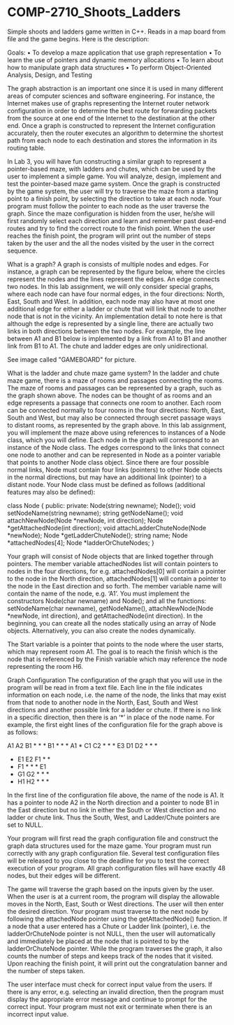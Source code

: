 COMP-2710_Shoots_Ladders
========================

Simple shoots and ladders game written in C++. Reads in a map board from file and the game begins. Here is the description:

Goals:
• To develop a maze application that use graph representation
• To learn the use of pointers and dynamic memory allocations
• To learn about how to manipulate graph data structures
• To perform Object-Oriented Analysis, Design, and Testing

The graph abstraction is an important one since it is used in many different areas of computer sciences and software engineering. For instance, the Internet makes use of graphs representing the Internet router network configuration in order to determine the best route for forwarding packets from the source at one end of the Internet to the destination at the other end. Once a graph is constructed to represent the Internet configuration accurately, then the router executes an algorithm to determine the shortest path from each node to each destination and stores the information in its routing table.

In Lab 3, you will have fun constructing a similar graph to represent a pointer-based maze, with ladders and chutes, which can be used by the user to implement a simple game. You will analyze, design, implement and test the pointer-based maze game system. Once the graph is constructed by the game system, the user will try to traverse the maze from a starting point to a finish point, by selecting the direction to take at each node. Your program must follow the pointer to each node as the user traverse the graph. Since the maze configuration is hidden from the user, he/she will first randomly select each direction and learn and remember past dead-end routes and try to find the correct route to the finish point. When the user reaches the finish point, the program will print out the number of steps taken by the user and the all the nodes visited by the user in the correct sequence.

What is a graph?
A graph is consists of multiple nodes and edges. For instance, a graph can be represented by the figure below, where the circles represent the nodes and the lines represent the edges. An edge connects two nodes. In this lab assignment, we will only consider special graphs, where each node can have four normal edges, in the four directions: North, East, South and West. In addition, each node may also have at most one additional edge for either a ladder or chute that will link that node to another node that is not in the vicinity. An implementation detail to note here is that although the edge is represented by a single line, there are actually two links in both directions between the two nodes. For example, the line between A1 and B1 below is implemented by a link from A1 to B1 and another link from B1 to A1. The chute and ladder edges are only unidirectional.

See image called "GAMEBOARD" for picture.

What is the ladder and chute maze game system?
In the ladder and chute maze game, there is a maze of rooms and passages connecting the rooms. The maze of rooms and passages can be represented by a graph, such as the graph shown above. The nodes can be thought of as rooms and an edge represents a passage that connects one room to another. Each room can be connected normally to four rooms in the four directions: North, East, South and West, but may also be connected through secret passage ways to distant rooms, as represented by the graph above.
In this lab assignment, you will implement the maze above using references to instances of a Node class, which you will define. Each node in the graph will correspond to an instance of the Node class. The edges correspond to the links that connect one node to another and can be represented in Node as a pointer variable that points to another Node class object. Since there are four possible normal links, Node must contain four links (pointers) to other Node objects in the normal directions, but may have an additional link (pointer) to a distant node. Your Node class must be defined as follows (additional features may also be defined):

class Node {
public:
private:
Node(string newname);
Node();
void setNodeName(string newname);
string getNodeName();
void attachNewNode(Node *newNode, int direction);
Node *getAttachedNode(int direction);
void attachLadderChuteNode(Node *newNode);
Node *getLadderChuteNode();
string name;
Node *attachedNodes[4];
Node *ladderOrChuteNodes;
}

Your graph will consist of Node objects that are linked together through pointers. The member variable attachedNodes list will contain pointers to nodes in the four directions, for e.g. attachedNodes[0] will contain a pointer to the node in the North direction, attachedNodes[1] will contain a pointer to the node in the East direction and so forth. The member variable name will contain the name of the node, e.g. ‘A1’. You must implement the constructors Node(char newname) and Node(); and all the functions: setNodeName(char newname), getNodeName(), attachNewNode(Node *newNode, int direction), and getAttachedNode(int direction). In the beginning, you can create all the nodes statically using an array of Node objects. Alternatively, you can also create the nodes dynamically.

The Start variable is a pointer that points to the node where the user starts, which may represent room A1. The goal is to reach the finish which is the node that is referenced by the Finish variable which may reference the node representing the room H6.

Graph Configuration
The configuration of the graph that you will use in the program will be read in from a text file. Each line in the file indicates information on each node, i.e. the name of the node, the links that may exist from that node to another node in the North, East, South and West directions and another possible link for a ladder or chute. If there is no link in a specific direction, then there is an ‘*’ in place of the node name. For example, the first eight lines of the configuration file for the graph above is as follows:

A1 A2 B1 * * * 
B1 * * * A1 * 
C1 C2 * * * E3
D1 D2 * * * 
* E1 E2 F1 * * 
* F1 * * * E1 
* G1 G2 * * * 
* H1 H2 * * * 

In the first line of the configuration file above, the name of the node is A1. It has a pointer to node A2 in the North direction and a pointer to node B1 in the East direction but no link in either the South or West direction and no ladder or chute link. Thus the South, West, and Ladder/Chute pointers are set to NULL.

Your program will first read the graph configuration file and construct the graph data structures used for the maze game. Your program must run correctly with any graph configuration file. Several test configuration files will be released to you close to the deadline for you to test the correct execution of your program. All graph configuration files will have exactly 48 nodes, but their edges will be different.

The game will traverse the graph based on the inputs given by the user. When the user is at a current room, the program will display the allowable moves in the North, East, South or West directions. The user will then enter the desired direction. Your program must traverse to the next node by following the attachedNode pointer using the getAttachedNode() function. If a node that a user entered has a Chute or Ladder link (pointer), i.e. the ladderOrChuteNode pointer is not NULL, then the user will automatically and immediately be placed at the node that is pointed to by the ladderOrChuteNode pointer. While the program traverses the graph, it also counts the number of steps and keeps track of the nodes that it visited. Upon reaching the finish point, it will print out the congratulation banner and the number of steps taken.

The user interface must check for correct input value from the users. If there is any error, e.g. selecting an invalid direction, then the program must display the appropriate error message and continue to prompt for the correct input. Your program must not exit or terminate when there is an incorrect input value.

